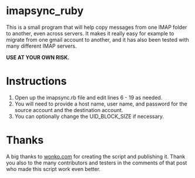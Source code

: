 # imapsync_ruby

This is a small program that will help copy messages from one IMAP folder to another, even across servers. It makes it really easy for example to migrate from one gmail account to another, and it has also been tested with many different IMAP servers.

**USE AT YOUR OWN RISK.**

# Instructions

1. Open up the imapsync.rb file and edit lines 6 - 19 as needed.
1. You will need to provide a host name, user name, and password for the source account and the destination account.
1. You can optionally change the UID\_BLOCK\_SIZE if necessary.

# Thanks

A big thanks to [wonko.com](http://wonko.com/post/ruby_script_to_sync_email_from_any_imap_server_to_gmail) for creating the script and publishing it. Thank you also to the many contributors and testers in the comments of that post who made this script work even better.